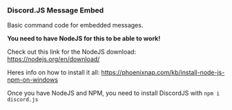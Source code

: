### Discord.JS Message Embed
Basic command code for embedded messages.

**You need to have NodeJS for this to be able to work!**

Check out this link for the NodeJS download: https://nodejs.org/en/download/

Heres info on how to install it all: https://phoenixnap.com/kb/install-node-js-npm-on-windows

Once you have NodeJS and NPM, you need to install DiscordJS with `npm i discord.js`
